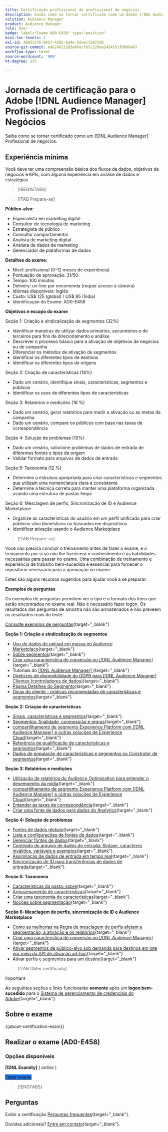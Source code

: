 ```yaml
---
title: Certificação profissional de profissional de negócios
description: Saiba como se tornar certificado como um Adobe [!DNL Audience Manager] Profissional de negócios.
solution: Audience Manager
product: Audience Manager
role: User
badge: label="Exame AD0-E458" type="positivo"
mini-toc-levels: 1
exl-id: 3665137b-8057-4205-ba4e-5deecf2672d6
source-git-commit: e9624821103e8fecfb5c2266e1434551f8008487
workflow-type: tm+mt
source-wordcount: '909'
ht-degree: 13%

---
```


# Jornada de certificação para o Adobe [!DNL Audience Manager] Profissional de Profissional de Negócios

Saiba como se tornar certificado como um [!DNL Audience Manager] Profissional de negócios.

## Experiência mínima

Você deve ter uma compreensão básica dos fluxos de dados, objetivos de negócios e KPIs, com alguma experiência em análise de dados e estratégias

>[!BEGINTABS]

>[!TAB Prepare-se]

**Público-alvo:**

* Especialista em marketing digital
* Consultor de tecnologia de marketing
* Estrategista de público
* Consultor comportamental
* Analista de marketing digital
* Analista de dados de marketing
* Gerenciador de plataformas de dados

**Detalhes do exame:**

* Nível: profissional (0-12 meses de experiência)
* Pontuação de aprovação: 31/50
* Tempo: 100 minutos
* Delivery: on-line por encomenda (requer acesso à câmera)
* Idiomas disponíveis: inglês
* Custo: US$ 125 (global) / US$ 95 (Índia)
* Identificação do Exame: AD0-E458

**Objetivos e escopo do exame**

Seção 1: Criação e sindicalização de segmentos (32%)

* Identificar maneiras de utilizar dados primários, secundários e de terceiros para fins de direcionamento e análise
* Descrever o processo básico para a ativação de objetivos de negócios ou de campanha
* Diferenciar os métodos de ativação de segmentos
* Identificar os diferentes tipos de destinos
* Identificar os diferentes tipos de origens

Seção 2: Criação de características (16%)

* Dado um cenário, identifique sinais, características, segmentos e públicos
* Identificar os usos de diferentes tipos de características

Seção 3: Relatórios e medições (16 %)

* Dado um cenário, gerar relatórios para medir a ativação ou as metas da campanha
* Dado um cenário, compare os públicos com base nas taxas de correspondência

Seção 4: Solução de problemas (10%)

* Dado um cenário, solucione problemas de dados de entrada de diferentes fontes e tipos de origem
* Validar formato para arquivos de dados de entrada

Seção 5: Taxonomia (12 %)

* Determine a estrutura apropriada para criar características e segmentos que utilizam uma nomenclatura clara e consistente
* Determine a técnica correta para manter uma plataforma organizada usando uma estrutura de pastas limpa

Seção 6: Mesclagem de perfis, Sincronização de ID e Audience Marketplace

* Organize as características do usuário em um perfil unificado para criar públicos-alvo domésticos ou baseados em dispositivos
* Identificar ativação usando o Audience Marketplace

>[!TAB Prepare-se]

Você não precisa concluir o treinamento antes de fazer o exame, e o treinamento por si só não lhe fornecerá o conhecimento e as habilidades necessárias para passar no exame. Uma combinação de treinamento e experiência de trabalho bem-sucedida é essencial para fornecer o repositório necessário para a aprovação no exame.

Estes são alguns recursos sugeridos para ajudar você a se preparar:

**Exemplos de perguntas**

Os exemplos de perguntas permitem ver o tipo e o formato dos itens que serão encontrados no exame real. Não é necessário fazer logon. Os resultados das perguntas de amostra não são armazenados e não preveem os resultados reais do teste.

[Consulte exemplos de perguntas](https://scorpion.caveon.com/launchpad/ad0-e458-adobe-audience-manager-business-practitioner-professional-copy-dvaivw){target="_blank"}

**Seção 1: Criação e sindicalização de segmentos**

* [Uso de dados de upload em massa no Audience Marketplace](https://experienceleague.adobe.com/docs/audience-manager-learn/tutorials/audience-marketplace/buying-data/bulk-uploading-data-usage-into-the-audience-marketplace.html){target="_blank"}
* [Sobre segmentos](https://experienceleague.adobe.com/docs/analytics/components/segmentation/seg-overview.html?lang=pt_BR){target="_blank"}
* [Criar uma característica de conversão no [!DNL Audience Manager]](https://experienceleague.adobe.com/docs/audience-manager-learn/tutorials/build-and-manage-audiences/traits-and-segments/creating-conversion-traits.html){target="_blank"}
* Tutoriais do [[!DNL Audience Manager] ](https://experienceleague.adobe.com/docs/audience-manager-learn/tutorials/overview.html?lang=tr){target="_blank"}
* [Diretrizes de disponibilidade do GDPR para [!DNL Audience Manager] Clientes (controladores de dados)](https://experienceleague.adobe.com/docs/audience-manager/user-guide/overview/data-privacy/data-privacy-reference/aam-gdpr-readiness.html){target="_blank"}
* [Página Detalhes do Segmento](https://experienceleague.adobe.com/docs/audience-manager/user-guide/features/segments/segment-summary-view.html){target="_blank"}
* [Dicas do cliente - práticas recomendadas de características e segmentos](https://experienceleague.adobe.com/docs/audience-manager-learn/tutorials/build-and-manage-audiences/traits-and-segments/customer-tips-traits-and-segments-best-practices.html%3Flang%3Dja){target="_blank"}

**Seção 2: Criação de características**

* [Sinais, características e segmentos](https://experienceleague.adobe.com/docs/audience-manager/user-guide/reference/signal-trait-segment.html?lang=pt-BR){target="_blank"}
* [Segmentos: finalidade, composição e regras](https://experienceleague.adobe.com/docs/audience-manager/user-guide/features/segments/segments-purpose.html){target="_blank"}
* [compartilhamento de segmento Experience Platform com [!DNL Audience Manager] e outras soluções de Experience Cloud](https://experienceleague.adobe.com/docs/audience-manager/user-guide/implementation-integration-guides/integration-experience-platform/aam-aep-audience-sharing.html){target="_blank"}
* [Referência de qualificação de características e segmentos](https://experienceleague.adobe.com/docs/audience-manager/user-guide/features/traits/trait-and-segment-qualification-reference.html){target="_blank"}
* [Dados de população de características e segmentos no Construtor de segmentos](https://experienceleague.adobe.com/docs/audience-manager/user-guide/features/segments/segment-builder-data.html?lang=pt-BR){target="_blank"}

**Seção 3: Relatórios e medições**

* [Utilização de relatórios do Audience Optimization para entender o desempenho da mídia](https://experienceleague.adobe.com/docs/audience-manager-learn/tutorials/reports/using-audience-optimization-reports-to-understand-media-performance.html){target="_blank"}
* [compartilhamento de segmento Experience Platform com [!DNL Audience Manager] e outras soluções de Experience Cloud](https://experienceleague.adobe.com/docs/audience-manager/user-guide/implementation-integration-guides/integration-experience-platform/aam-aep-audience-sharing.html){target="_blank"}
* [Entender as taxas de correspondência](https://experienceleague.adobe.com/docs/audience-manager-learn/tutorials/data-activation/destinations-basics/understanding-match-rates.html){target="_blank"}
* [Criar uma fonte de dados para dados do Analytics](https://experienceleague.adobe.com/docs/audience-manager-learn/tutorials/setup-and-admin/data-sources/create-a-data-source-for-analytics-data.html?lang=ru){target="_blank"}

**Seção 4: Solução de problemas**

* [Fontes de dados globais](https://experienceleague.adobe.com/docs/audience-manager/user-guide/features/data-sources/global-data-sources.html#:~:text=Global%20data%20sources%20are%20accessible,by%20manufacturers%20for%20advertising%20purposes.){target="_blank"}
* [Lista e configurações de fontes de dados](https://experienceleague.adobe.com/docs/audience-manager/user-guide/features/data-sources/datasources-list-and-settings.html){target="_blank"}
* [Gerenciar fontes de dados](https://experienceleague.adobe.com/docs/audience-manager/user-guide/features/data-sources/manage-datasources.html?lang=pt-BR){target="_blank"}
* [Conteúdo do arquivo de dados de entrada: Sintaxe, caracteres inválidos, variáveis e exemplos](https://experienceleague.adobe.com/docs/audience-manager/user-guide/implementation-integration-guides/sending-audience-data/batch-data-transfer-process/inbound-file-contents.html){target="_blank"}
* [Assimilação de dados de entrada em tempo real](https://experienceleague.adobe.com/docs/audience-manager/user-guide/implementation-integration-guides/sending-audience-data/real-time-inbound-data-integration/real-time-data-transfer.html){target="_blank"}
* [Sincronização de ID para transferências de dados de entrada](https://experienceleague.adobe.com/docs/audience-manager/user-guide/implementation-integration-guides/sending-audience-data/batch-data-transfer-process/id-sync-http.html){target="_blank"}

**Seção 5: Taxonomia**

* [Características da pasta: sobre](https://experienceleague.adobe.com/docs/audience-manager/user-guide/features/traits/about-folder-traits.html){target="_blank"}
* [Armazenamento de características](https://experienceleague.adobe.com/docs/audience-manager/user-guide/features/traits/trait-storage.html){target="_blank"}
* [Criar uma taxonomia de características](https://experienceleague.adobe.com/docs/audience-manager-learn/tutorials/build-and-manage-audiences/traits-and-segments/creating-a-trait-taxonomy.html?lang=pt-BR){target="_blank"}
* [Noções sobre segmentação](https://experienceleague.adobe.com/docs/experience-manager-cloud-service/content/sites/authoring/personalization/segmentation.html){target="_blank"}

**Seção 6: Mesclagem de perfis, sincronização de ID e Audience Marketplace**

* [Como as melhorias na Regra de mesclagem de perfis afetam a segmentação, a ativação e os relatórios](https://experienceleague.adobe.com/docs/audience-manager-learn/tutorials/build-and-manage-audiences/profile-merge/how-profile-merge-rule-enhancements-impact-segmentation-activation-and-reporting.html){target="_blank"}
* [Criar uma característica de conversão no [!DNL Audience Manager]](https://experienceleague.adobe.com/docs/audience-manager-learn/tutorials/build-and-manage-audiences/traits-and-segments/creating-conversion-traits.html){target="_blank"}
* [Ativar segmentos de público-alvo sob demanda para destinos em lote por meio da API de ativação ad-hoc](https://experienceleague.adobe.com/docs/experience-platform/destinations/api/ad-hoc-activation-api.html){target="_blank"}
* [Ativar perfis e segmentos para um destino](https://experienceleague.adobe.com/docs/platform-learn/tutorials/destinations/activate-profiles-and-segments-to-a-destination.html){target="_blank"}

>[!TAB Obter certificado]

>[!IMPORTANT]
>
>As seguintes seções e links funcionarão **somente** após um **logon bem-sucedido** para o [Sistema de gerenciamento de credenciais do Adobe](https://www.certmetrics.com/adobe){target="_blank"}.



## Sobre o exame

{{about-certification-exam}}

## Realizar o exame (AD0-E458)

### Opções disponíveis

**[!DNL Examity]** ( *online* )

<a href="https://www.certmetrics.com/adobe/candidate/examity_sso.aspx?eid=AD0-E458" target="_blank" class="spectrum-Button spectrum-Button--fill spectrum-Button--accent spectrum-Button--sizeM is-margin-bottom-big-big at-element-click-tracking" style="background-color:#1473E6">

<span class="spectrum-Button-label has-no-wrap">
   Fazer exame
</span>
</a>

>[!ENDTABS]

## Perguntas

Exibir a certificação [Perguntas frequentes](https://experienceleague.adobe.com/docs/certification/certification/faq.html){target="_blank"}.

Dúvidas adicionais? [Entre em contato](mailto:certif@adobe.com){target="_blank"}.
